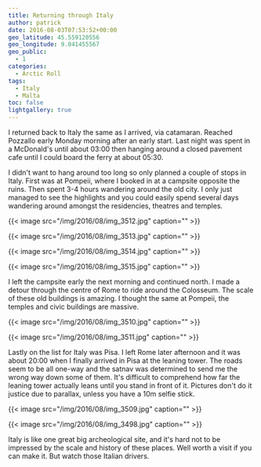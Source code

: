 ```yaml
---
title: Returning through Italy
author: patrick
date: 2016-08-03T07:53:52+00:00
geo_latitude: 45.559120556
geo_longitude: 9.041455567
geo_public:
  - 1
categories:
  - Arctic Roll
tags:
  - Italy
  - Malta
toc: false
lightgallery: true
---
```

I returned back to Italy the same as I arrived, via catamaran. Reached Pozzallo early Monday morning after an early start. Last night was spent in a McDonald's until about 03:00 then hanging around a closed pavement cafe until I could board the ferry at about 05:30.

I didn't want to hang around too long so only planned a couple of stops in Italy. First was at Pompeii, where I booked in at a campsite opposite the ruins. Then spent 3-4 hours wandering around the old city. I only just managed to see the highlights and you could easily spend several days wandering around amongst the residencies, theatres and temples.

{{< image src="/img/2016/08/img_3512.jpg" caption="" >}}

{{< image src="/img/2016/08/img_3513.jpg" caption="" >}}

{{< image src="/img/2016/08/img_3514.jpg" caption="" >}}

{{< image src="/img/2016/08/img_3515.jpg" caption="" >}}

I left the campsite early the next morning and continued north. I made a detour through the centre of Rome to ride around the Colosseum. The scale of these old buildings is amazing. I thought the same at Pompeii, the temples and civic buildings are massive.

{{< image src="/img/2016/08/img_3510.jpg" caption="" >}}

{{< image src="/img/2016/08/img_3511.jpg" caption="" >}}

Lastly on the list for Italy was Pisa. I left Rome later afternoon and it was about 20:00 when I finally arrived in Pisa at the leaning tower. The roads seem to be all one-way and the satnav was determined to send me the wrong way down some of them. It's difficult to comprehend how far the leaning tower actually leans until you stand in front of it. Pictures don't do it justice due to parallax, unless you have a 10m selfie stick.

{{< image src="/img/2016/08/img_3509.jpg" caption="" >}}

{{< image src="/img/2016/08/img_3498.jpg" caption="" >}}

Italy is like one great big archeological site, and it's hard not to be impressed by the scale and history of these places. Well worth a visit if you can make it. But watch those Italian drivers.

